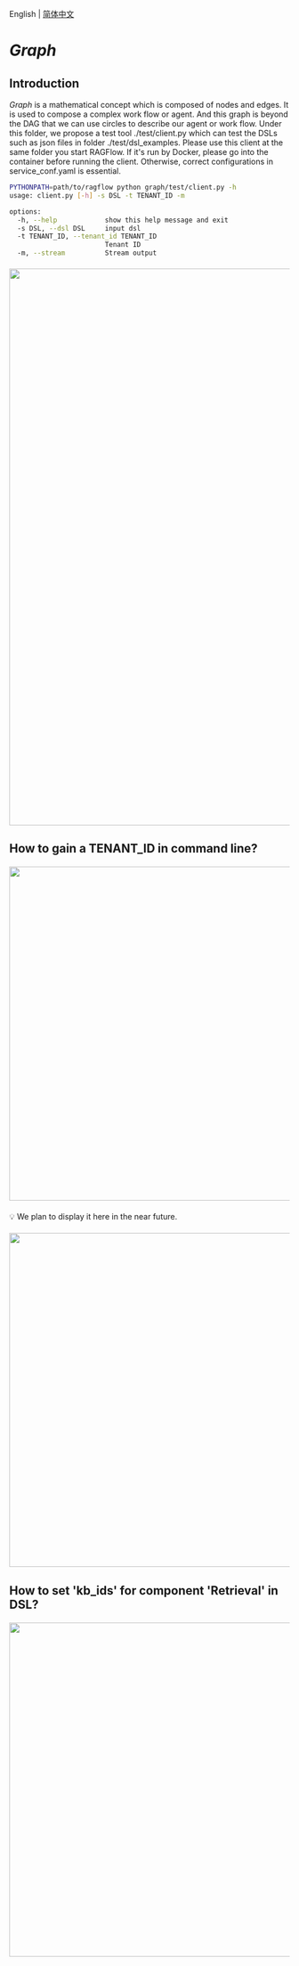 English | [简体中文](./README_zh.md)

# *Graph*


## Introduction

*Graph* is a mathematical concept which is composed of nodes and edges. 
It is used to compose a complex work flow or agent. 
And this graph is beyond the DAG that we can use circles to describe our agent or work flow.
Under this folder, we propose a test tool ./test/client.py which can test the DSLs such as json files in folder ./test/dsl_examples.
Please use this client at the same folder you start RAGFlow. If it's run by Docker, please go into the container before running the client.
Otherwise, correct configurations in service_conf.yaml is essential.

```bash
PYTHONPATH=path/to/ragflow python graph/test/client.py -h
usage: client.py [-h] -s DSL -t TENANT_ID -m

options:
  -h, --help            show this help message and exit
  -s DSL, --dsl DSL     input dsl
  -t TENANT_ID, --tenant_id TENANT_ID
                        Tenant ID
  -m, --stream          Stream output
```
<div align="center" style="margin-top:20px;margin-bottom:20px;">
<img src="https://github.com/infiniflow/ragflow/assets/12318111/79179c5e-d4d6-464a-b6c4-5721cb329899" width="1000"/>
</div>


## How to gain a TENANT_ID in command line?
<div align="center" style="margin-top:20px;margin-bottom:20px;">
<img src="https://github.com/infiniflow/ragflow/assets/12318111/419d8588-87b1-4ab8-ac49-2d1f047a4b97" width="600"/>
</div>
💡 We plan to display it here in the near future.
<div align="center" style="margin-top:20px;margin-bottom:20px;">
<img src="https://github.com/infiniflow/ragflow/assets/12318111/c97915de-0091-46a5-afd9-e278946e5fe3" width="600"/>
</div>


## How to set 'kb_ids' for component 'Retrieval' in DSL?
<div align="center" style="margin-top:20px;margin-bottom:20px;">
<img src="https://github.com/infiniflow/ragflow/assets/12318111/0a731534-cac8-49fd-8a92-ca247eeef66d" width="600"/>
</div>

